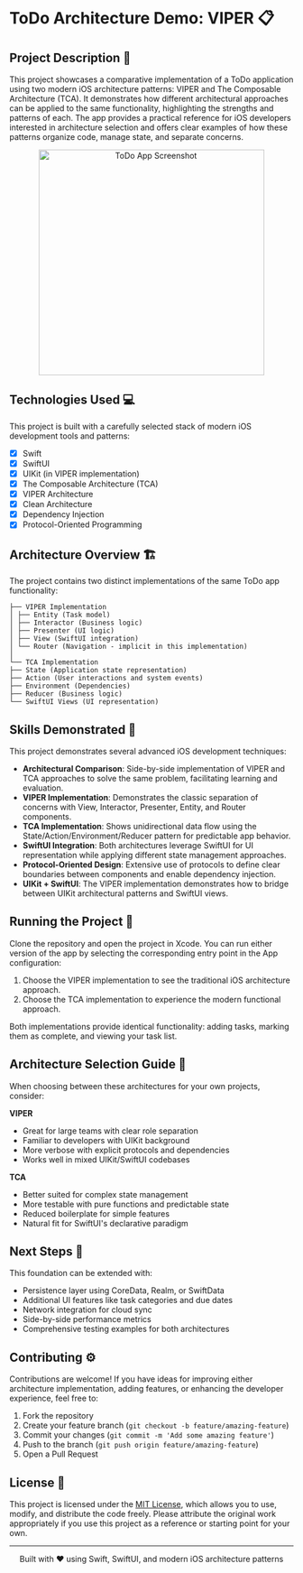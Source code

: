 # ToDo Architecture Demo: VIPER 📋

## Project Description 🎨

This project showcases a comparative implementation of a ToDo application using two modern iOS architecture patterns: VIPER and The Composable Architecture (TCA). It demonstrates how different architectural approaches can be applied to the same functionality, highlighting the strengths and patterns of each. The app provides a practical reference for iOS developers interested in architecture selection and offers clear examples of how these patterns organize code, manage state, and separate concerns.

<div align="center">
<img src="https://github.com/user-attachments/assets/ff63b610-4895-468c-b0e6-0a88072172c3" alt="ToDo App Screenshot" width="400" height="400" />
</div>

## Technologies Used 💻

This project is built with a carefully selected stack of modern iOS development tools and patterns:

- [x] Swift
- [x] SwiftUI
- [x] UIKit (in VIPER implementation)
- [x] The Composable Architecture (TCA)
- [x] VIPER Architecture
- [x] Clean Architecture
- [x] Dependency Injection
- [x] Protocol-Oriented Programming

## Architecture Overview 🏗️

The project contains two distinct implementations of the same ToDo app functionality:

```
├── VIPER Implementation
│ ├── Entity (Task model)
│ ├── Interactor (Business logic)
│ ├── Presenter (UI logic)
│ ├── View (SwiftUI integration)
│ └── Router (Navigation - implicit in this implementation)
│
└── TCA Implementation
├── State (Application state representation)
├── Action (User interactions and system events)
├── Environment (Dependencies)
├── Reducer (Business logic)
└── SwiftUI Views (UI representation)
```

## Skills Demonstrated 🥋

This project demonstrates several advanced iOS development techniques:

- **Architectural Comparison**: Side-by-side implementation of VIPER and TCA approaches to solve the same problem, facilitating learning and evaluation.
- **VIPER Implementation**: Demonstrates the classic separation of concerns with View, Interactor, Presenter, Entity, and Router components.
- **TCA Implementation**: Shows unidirectional data flow using the State/Action/Environment/Reducer pattern for predictable app behavior.
- **SwiftUI Integration**: Both architectures leverage SwiftUI for UI representation while applying different state management approaches.
- **Protocol-Oriented Design**: Extensive use of protocols to define clear boundaries between components and enable dependency injection.
- **UIKit + SwiftUI**: The VIPER implementation demonstrates how to bridge between UIKit architectural patterns and SwiftUI views.

## Running the Project 🚀

Clone the repository and open the project in Xcode. You can run either version of the app by selecting the corresponding entry point in the App configuration:

1. Choose the VIPER implementation to see the traditional iOS architecture approach.
2. Choose the TCA implementation to experience the modern functional approach.

Both implementations provide identical functionality: adding tasks, marking them as complete, and viewing your task list.

## Architecture Selection Guide 🧭

When choosing between these architectures for your own projects, consider:

**VIPER**
- Great for large teams with clear role separation
- Familiar to developers with UIKit background
- More verbose with explicit protocols and dependencies
- Works well in mixed UIKit/SwiftUI codebases

**TCA**
- Better suited for complex state management
- More testable with pure functions and predictable state
- Reduced boilerplate for simple features
- Natural fit for SwiftUI's declarative paradigm

## Next Steps 🔮

This foundation can be extended with:
- Persistence layer using CoreData, Realm, or SwiftData
- Additional UI features like task categories and due dates
- Network integration for cloud sync
- Side-by-side performance metrics
- Comprehensive testing examples for both architectures

## Contributing ⚙️

Contributions are welcome! If you have ideas for improving either architecture implementation, adding features, or enhancing the developer experience, feel free to:

1. Fork the repository  
2. Create your feature branch (`git checkout -b feature/amazing-feature`)  
3. Commit your changes (`git commit -m 'Add some amazing feature'`)  
4. Push to the branch (`git push origin feature/amazing-feature`)  
5. Open a Pull Request

## License 🪪

This project is licensed under the [MIT License](LICENSE), which allows you to use, modify, and distribute the code freely. Please attribute the original work appropriately if you use this project as a reference or starting point for your own.

---

<div align="center">
Built with ❤️ using Swift, SwiftUI, and modern iOS architecture patterns
</div>


